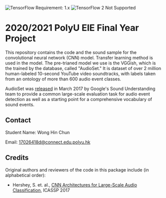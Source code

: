 ![TensorFlow Requirement: 1.x](https://img.shields.io/badge/TensorFlow%20Requirement-1.x-brightgreen)
![TensorFlow 2 Not Supported](https://img.shields.io/badge/TensorFlow%202%20Not%20Supported-%E2%9C%95-red.svg)

# 2020/2021 PolyU EIE Final Year Project

This repository contains the code and the sound sample for the convolutional neural network (CNN) model. Transfer learning method is used in the model. The pre-trianed model we use is the VGGish, which is the trained by the database, called "AudioSet." It is dataset of over 2 million human-labeled 10-second YouTube video soundtracks, with labels taken from an ontology of more than 600 audio event classes.

AudioSet was
[released](https://research.googleblog.com/2017/03/announcing-audioset-dataset-for-audio.html)
in March 2017 by Google's Sound Understanding team to provide a common
large-scale evaluation task for audio event detection as well as a starting
point for a comprehensive vocabulary of sound events.


## Contact

Student Name: Wong Hin Chun

Email: 17026418d@connect.edu.polyu.hk

## Credits

Original authors and reviewers of the code in this package include (in
alphabetical order):

* Hershey, S. et. al.,
[CNN Architectures for Large-Scale Audio Classification](https://research.google.com/pubs/pub45611.html),
ICASSP 2017
